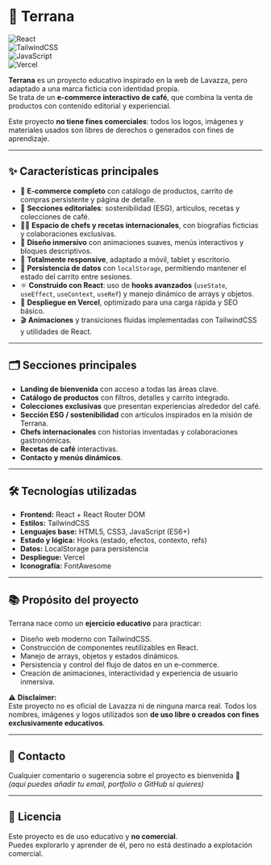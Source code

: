 # 🌱 Terrana  

![React](https://img.shields.io/badge/React-18.2.0-61dafb?style=for-the-badge&logo=react&logoColor=white)  
![TailwindCSS](https://img.shields.io/badge/TailwindCSS-3.0-38B2AC?style=for-the-badge&logo=tailwind-css&logoColor=white)  
![JavaScript](https://img.shields.io/badge/JavaScript-ES6+-F7DF1E?style=for-the-badge&logo=javascript&logoColor=black)  
![Vercel](https://img.shields.io/badge/Deployed%20on-Vercel-black?style=for-the-badge&logo=vercel&logoColor=white)  

**Terrana** es un proyecto educativo inspirado en la web de Lavazza, pero adaptado a una marca ficticia con identidad propia.  
Se trata de un **e-commerce interactivo de café**, que combina la venta de productos con contenido editorial y experiencial.  

Este proyecto **no tiene fines comerciales**: todos los logos, imágenes y materiales usados son libres de derechos o generados con fines de aprendizaje.  

---

## ✨ Características principales  

- 🛒 **E-commerce completo** con catálogo de productos, carrito de compras persistente y página de detalle.  
- 📖 **Secciones editoriales**: sostenibilidad (ESG), artículos, recetas y colecciones de café.  
- 👨‍🍳 **Espacio de chefs y recetas internacionales**, con biografías ficticias y colaboraciones exclusivas.  
- 🎨 **Diseño inmersivo** con animaciones suaves, menús interactivos y bloques descriptivos.  
- 📱 **Totalmente responsive**, adaptado a móvil, tablet y escritorio.  
- 💾 **Persistencia de datos** con `localStorage`, permitiendo mantener el estado del carrito entre sesiones.  
- ⚛️ **Construido con React**: uso de **hooks avanzados** (`useState`, `useEffect`, `useContext`, `useRef`) y manejo dinámico de arrays y objetos.  
- 🚀 **Despliegue en Vercel**, optimizado para una carga rápida y SEO básico.  
- 🎬 **Animaciones** y transiciones fluidas implementadas con TailwindCSS y utilidades de React.  

---

## 🗂️ Secciones principales  

- **Landing de bienvenida** con acceso a todas las áreas clave.  
- **Catálogo de productos** con filtros, detalles y carrito integrado.  
- **Colecciones exclusivas** que presentan experiencias alrededor del café.  
- **Sección ESG / sostenibilidad** con artículos inspirados en la misión de Terrana.  
- **Chefs internacionales** con historias inventadas y colaboraciones gastronómicas.  
- **Recetas de café** interactivas.  
- **Contacto y menús dinámicos**.  

---

## 🛠️ Tecnologías utilizadas  

- **Frontend:** React + React Router DOM  
- **Estilos:** TailwindCSS  
- **Lenguajes base:** HTML5, CSS3, JavaScript (ES6+)  
- **Estado y lógica:** Hooks (estado, efectos, contexto, refs)  
- **Datos:** LocalStorage para persistencia  
- **Despliegue:** Vercel  
- **Iconografía:** FontAwesome  

---

## 📚 Propósito del proyecto  

Terrana nace como un **ejercicio educativo** para practicar:  
- Diseño web moderno con TailwindCSS.  
- Construcción de componentes reutilizables en React.  
- Manejo de arrays, objetos y estados dinámicos.  
- Persistencia y control del flujo de datos en un e-commerce.  
- Creación de animaciones, interactividad y experiencia de usuario inmersiva.  

⚠️ **Disclaimer:**  
Este proyecto no es oficial de Lavazza ni de ninguna marca real. Todos los nombres, imágenes y logos utilizados son **de uso libre o creados con fines exclusivamente educativos**.  

---

## 📩 Contacto  

Cualquier comentario o sugerencia sobre el proyecto es bienvenida 🙌  
*(aquí puedes añadir tu email, portfolio o GitHub si quieres)*  

---

## 📌 Licencia  

Este proyecto es de uso educativo y **no comercial**.  
Puedes explorarlo y aprender de él, pero no está destinado a explotación comercial.  

